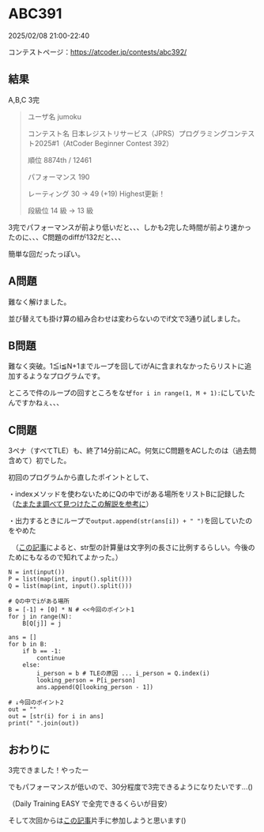 # ABC391
2025/02/08 21:00-22:40

コンテストページ：https://atcoder.jp/contests/abc392/

## 結果

A,B,C 3完

>ユーザ名	jumoku
>
>コンテスト名	日本レジストリサービス（JPRS）プログラミングコンテスト2025#1（AtCoder Beginner Contest 392）
>
>順位	8874th / 12461
>
>パフォーマンス	190
>
>レーティング	30 → 49 (+19) Highest更新！
>
>段級位	14 級 → 13 級

3完でパフォーマンスが前より低いだと、、、しかも2完した時間が前より速かったのに、、、C問題のdiffが132だと、、、

簡単な回だったっぽい。

## A問題

難なく解けました。

並び替えても掛け算の組み合わせは変わらないのでif文で3通り試しました。

## B問題

難なく突破。1≦i≦N+1までループを回してiがAに含まれなかったらリストに追加するようなプログラムです。

ところで件のループの回すところをなぜ```for i in range(1, M + 1):```にしていたんですかねぇ、、、

## C問題

3ペナ（すべてTLE）も、終了14分前にAC。何気にC問題をACしたのは（過去問含めて）初でした。

初回のプログラムから直したポイントとして、

・indexメソッドを使わないためにQの中でiがある場所をリストBに記録した（[たまたま調べて見つけたこの解説を参考に](https://atcoder.jp/contests/abc350/tasks/abc350_c/editorial)）

・出力するときにループで```output.append(str(ans[i]) + " ")```を回していたのをやめた

　（[この記事](https://qiita.com/mattya256/items/ca86028efb7b5697c87f)によると、str型の計算量は文字列の長さに比例するらしい。今後のためにもなるので知れてよかった。）

```
N = int(input())
P = list(map(int, input().split()))
Q = list(map(int, input().split()))

# Qの中でiがある場所
B = [-1] + [0] * N # <<今回のポイント1
for j in range(N):
    B[Q[j]] = j

ans = []
for b in B:
    if b == -1:
        continue
    else:
        i_person = b # TLEの原因 ... i_person = Q.index(i)
        looking_person = P[i_person]
        ans.append(Q[looking_person - 1])

# ↓今回のポイント2
out = ""
out = [str(i) for i in ans]
print(" ".join(out))
```

## おわりに

3完できました！やったー

でもパフォーマンスが低いので、30分程度で3完できるようになりたいです...()

（Daily Training EASY で全完できるくらいが目安）

そして次回からは[この記事](https://qiita.com/mattya256/items/ca86028efb7b5697c87f)片手に参加しようと思います()
